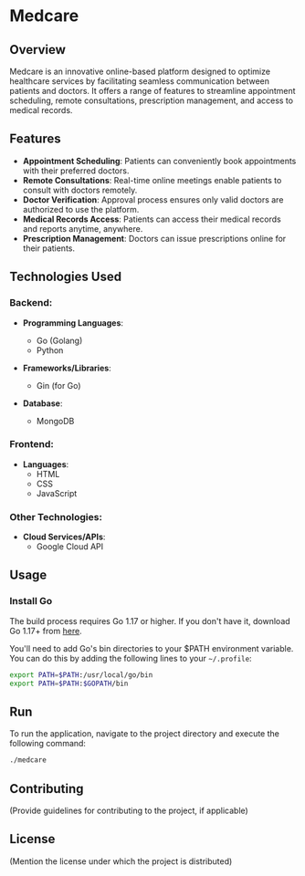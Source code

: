 # Medcare 

## Overview

Medcare is an innovative online-based platform designed to optimize healthcare services by facilitating seamless communication between patients and doctors. It offers a range of features to streamline appointment scheduling, remote consultations, prescription management, and access to medical records.

## Features

- **Appointment Scheduling**: Patients can conveniently book appointments with their preferred doctors.
- **Remote Consultations**: Real-time online meetings enable patients to consult with doctors remotely.
- **Doctor Verification**: Approval process ensures only valid doctors are authorized to use the platform.
- **Medical Records Access**: Patients can access their medical records and reports anytime, anywhere.
- **Prescription Management**: Doctors can issue prescriptions online for their patients.
  
## Technologies Used

### Backend:
- **Programming Languages**:
  - Go (Golang)
  - Python

- **Frameworks/Libraries**:
  - Gin (for Go)

- **Database**:
  - MongoDB

### Frontend:
- **Languages**:
  - HTML
  - CSS
  - JavaScript

### Other Technologies:
- **Cloud Services/APIs**:
  - Google Cloud API


## Usage

### Install Go

The build process requires Go 1.17 or higher. If you don't have it, download Go 1.17+ from [here](https://golang.org/dl/).

You'll need to add Go's bin directories to your $PATH environment variable. You can do this by adding the following lines to your `~/.profile`:

```bash
export PATH=$PATH:/usr/local/go/bin
export PATH=$PATH:$GOPATH/bin
```

## Run

To run the application, navigate to the project directory and execute the following command:
```bash
./medcare
```

## Contributing

(Provide guidelines for contributing to the project, if applicable)

## License

(Mention the license under which the project is distributed)
